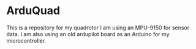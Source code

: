 ArduQuad
========

This is a repository for my quadrotor
I am using an MPU-9150 for sensor data. I am also using an old ardupilot board as an Arduino for my microcontroller.
